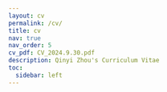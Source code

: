 ```yaml
---
layout: cv
permalink: /cv/
title: cv
nav: true
nav_order: 5
cv_pdf: CV_2024.9.30.pdf
description: Qinyi Zhou's Curriculum Vitae
toc:
  sidebar: left
---
```

